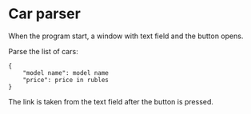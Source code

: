 # Car parser

When the program start, a window with text field 
and the button opens.

Parse the list of cars:
```
{
    "model name": model name
    "price": price in rubles 
}
```

The link is taken from the text field
after the button is pressed.
